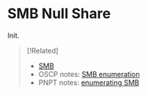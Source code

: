 
# SMB Null Share
Init.

> [!Related]
> - [SMB](../../networking/protocols/SMB.md)
> - OSCP notes: [SMB enumeration](../../OSCP/Enumeration%20&%20Info%20Gathering/active/SMB-enum.md)
> - PNPT notes: [enumerating SMB](../../PNPT/PEH/scanning-enumeration/enumerating-SMB.md)